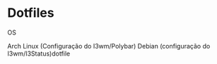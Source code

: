# Dotfiles
OS

Arch Linux (Configuração do I3wm/Polybar)
Debian (configuração do I3wm/I3Status)dotfile
